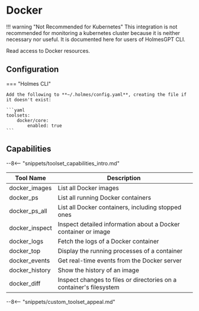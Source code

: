 # Docker

!!! warning "Not Recommended for Kubernetes"
    This integration is not recommended for monitoring a kubernetes cluster because it is neither necessary nor useful. It is documented here for users of HolmesGPT CLI.

Read access to Docker resources.

## Configuration

=== "Holmes CLI"

    Add the following to **~/.holmes/config.yaml**, creating the file if it doesn't exist:

    ```yaml
    toolsets:
        docker/core:
            enabled: true
    ```

## Capabilities

--8<-- "snippets/toolset_capabilities_intro.md"

| Tool Name | Description |
|-----------|-------------|
| docker_images | List all Docker images |
| docker_ps | List all running Docker containers |
| docker_ps_all | List all Docker containers, including stopped ones |
| docker_inspect | Inspect detailed information about a Docker container or image |
| docker_logs | Fetch the logs of a Docker container |
| docker_top | Display the running processes of a container |
| docker_events | Get real-time events from the Docker server |
| docker_history | Show the history of an image |
| docker_diff | Inspect changes to files or directories on a container's filesystem |

--8<-- "snippets/custom_toolset_appeal.md"
